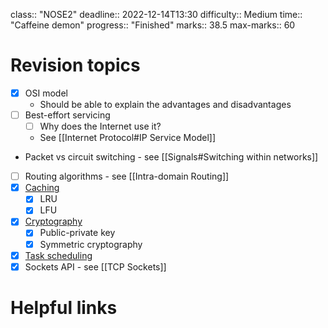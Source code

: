 class:: "NOSE2"
deadline:: 2022-12-14T13:30
difficulty:: Medium
time:: "Caffeine demon"
progress:: "Finished"
marks:: 38.5
max-marks:: 60

# Revision topics
- [x] OSI model
	- Should be able to explain the advantages and disadvantages
- [ ] Best-effort servicing
	- [ ] Why does the Internet use it?
	- See [[Internet Protocol#IP Service Model]]
- Packet vs circuit switching - see [[Signals#Switching within networks]]
- [ ] Routing algorithms - see [[Intra-domain Routing]]
- [x] [Caching](https:://moodle.gla.ac.uk/pluginfile.php/5701734/mod_resource/content/9/14.%20Paging.pdf)
	- [x] LRU
	- [x] LFU
- [x] [Cryptography](https:://moodle.gla.ac.uk/pluginfile.php/5701701/mod_resource/content/1/Security%20and%20Privacy_1.pdf)
	- [x] Public-private key
	- [x] Symmetric cryptography
- [x] [Task scheduling](https:://moodle.gla.ac.uk/pluginfile.php/5701720/mod_resource/content/3/11.%20Process%20Scheduling.pdf)
- [x] Sockets API - see [[TCP Sockets]]

# Helpful links
